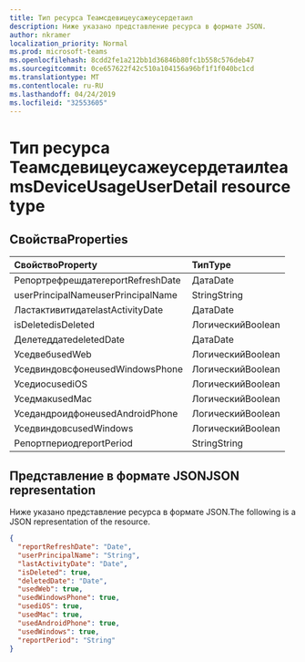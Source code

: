 ```yaml
---
title: Тип ресурса Теамсдевицеусажеусердетаил
description: Ниже указано представление ресурса в формате JSON.
author: nkramer
localization_priority: Normal
ms.prod: microsoft-teams
ms.openlocfilehash: 8cdd2fe1a212bb1d36846b80fc1b558c576deb47
ms.sourcegitcommit: 0ce657622f42c510a104156a96bf1f1f040bc1cd
ms.translationtype: MT
ms.contentlocale: ru-RU
ms.lasthandoff: 04/24/2019
ms.locfileid: "32553605"
---
```

# <a name="teamsdeviceusageuserdetail-resource-type"></a><span data-ttu-id="cb0e1-103">Тип ресурса Теамсдевицеусажеусердетаил</span><span class="sxs-lookup"><span data-stu-id="cb0e1-103">teamsDeviceUsageUserDetail resource type</span></span>

## <a name="properties"></a><span data-ttu-id="cb0e1-104">Свойства</span><span class="sxs-lookup"><span data-stu-id="cb0e1-104">Properties</span></span>

| <span data-ttu-id="cb0e1-105">Свойство</span><span class="sxs-lookup"><span data-stu-id="cb0e1-105">Property</span></span>          | <span data-ttu-id="cb0e1-106">Тип</span><span class="sxs-lookup"><span data-stu-id="cb0e1-106">Type</span></span>    |
| :---------------- | :------ |
| <span data-ttu-id="cb0e1-107">Репортрефрешдате</span><span class="sxs-lookup"><span data-stu-id="cb0e1-107">reportRefreshDate</span></span> | <span data-ttu-id="cb0e1-108">Дата</span><span class="sxs-lookup"><span data-stu-id="cb0e1-108">Date</span></span>    |
| <span data-ttu-id="cb0e1-109">userPrincipalName</span><span class="sxs-lookup"><span data-stu-id="cb0e1-109">userPrincipalName</span></span> | <span data-ttu-id="cb0e1-110">String</span><span class="sxs-lookup"><span data-stu-id="cb0e1-110">String</span></span>  |
| <span data-ttu-id="cb0e1-111">Ластактивитидате</span><span class="sxs-lookup"><span data-stu-id="cb0e1-111">lastActivityDate</span></span>  | <span data-ttu-id="cb0e1-112">Дата</span><span class="sxs-lookup"><span data-stu-id="cb0e1-112">Date</span></span>    |
| <span data-ttu-id="cb0e1-113">isDeleted</span><span class="sxs-lookup"><span data-stu-id="cb0e1-113">isDeleted</span></span>         | <span data-ttu-id="cb0e1-114">Логический</span><span class="sxs-lookup"><span data-stu-id="cb0e1-114">Boolean</span></span> |
| <span data-ttu-id="cb0e1-115">Делетеддате</span><span class="sxs-lookup"><span data-stu-id="cb0e1-115">deletedDate</span></span>       | <span data-ttu-id="cb0e1-116">Дата</span><span class="sxs-lookup"><span data-stu-id="cb0e1-116">Date</span></span>    |
| <span data-ttu-id="cb0e1-117">Уседвеб</span><span class="sxs-lookup"><span data-stu-id="cb0e1-117">usedWeb</span></span>           | <span data-ttu-id="cb0e1-118">Логический</span><span class="sxs-lookup"><span data-stu-id="cb0e1-118">Boolean</span></span> |
| <span data-ttu-id="cb0e1-119">Уседвиндовсфоне</span><span class="sxs-lookup"><span data-stu-id="cb0e1-119">usedWindowsPhone</span></span>  | <span data-ttu-id="cb0e1-120">Логический</span><span class="sxs-lookup"><span data-stu-id="cb0e1-120">Boolean</span></span> |
| <span data-ttu-id="cb0e1-121">Уседиос</span><span class="sxs-lookup"><span data-stu-id="cb0e1-121">usediOS</span></span>           | <span data-ttu-id="cb0e1-122">Логический</span><span class="sxs-lookup"><span data-stu-id="cb0e1-122">Boolean</span></span> |
| <span data-ttu-id="cb0e1-123">Уседмак</span><span class="sxs-lookup"><span data-stu-id="cb0e1-123">usedMac</span></span>           | <span data-ttu-id="cb0e1-124">Логический</span><span class="sxs-lookup"><span data-stu-id="cb0e1-124">Boolean</span></span> |
| <span data-ttu-id="cb0e1-125">Уседандроидфоне</span><span class="sxs-lookup"><span data-stu-id="cb0e1-125">usedAndroidPhone</span></span>  | <span data-ttu-id="cb0e1-126">Логический</span><span class="sxs-lookup"><span data-stu-id="cb0e1-126">Boolean</span></span> |
| <span data-ttu-id="cb0e1-127">Уседвиндовс</span><span class="sxs-lookup"><span data-stu-id="cb0e1-127">usedWindows</span></span>       | <span data-ttu-id="cb0e1-128">Логический</span><span class="sxs-lookup"><span data-stu-id="cb0e1-128">Boolean</span></span> |
| <span data-ttu-id="cb0e1-129">Репортпериод</span><span class="sxs-lookup"><span data-stu-id="cb0e1-129">reportPeriod</span></span>      | <span data-ttu-id="cb0e1-130">String</span><span class="sxs-lookup"><span data-stu-id="cb0e1-130">String</span></span>  |

## <a name="json-representation"></a><span data-ttu-id="cb0e1-131">Представление в формате JSON</span><span class="sxs-lookup"><span data-stu-id="cb0e1-131">JSON representation</span></span>

<span data-ttu-id="cb0e1-132">Ниже указано представление ресурса в формате JSON.</span><span class="sxs-lookup"><span data-stu-id="cb0e1-132">The following is a JSON representation of the resource.</span></span>

<!-- {
  "blockType": "resource",
  "@odata.type": "microsoft.graph.teamsDeviceUsageUserDetail"
} -->

```json
{
  "reportRefreshDate": "Date", 
  "userPrincipalName": "String", 
  "lastActivityDate": "Date", 
  "isDeleted": true, 
  "deletedDate": "Date", 
  "usedWeb": true, 
  "usedWindowsPhone": true, 
  "usediOS": true, 
  "usedMac": true, 
  "usedAndroidPhone": true, 
  "usedWindows": true, 
  "reportPeriod": "String"
}
```
